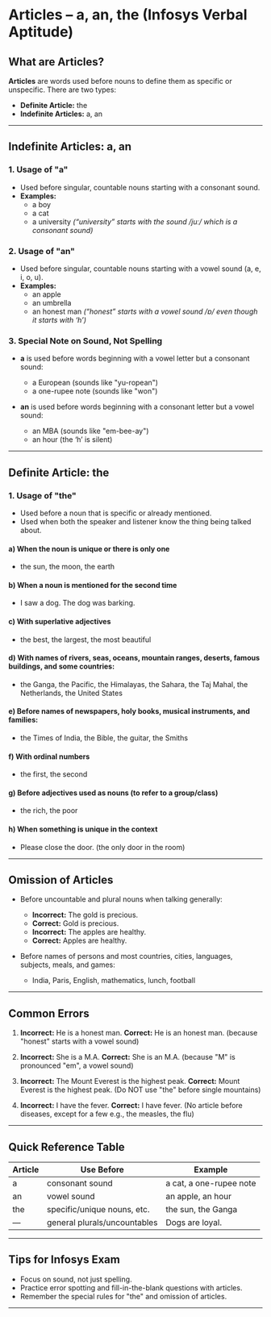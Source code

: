 # Articles – a, an, the (Infosys Verbal Aptitude)

## What are Articles?
**Articles** are words used before nouns to define them as specific or unspecific. There are two types:
- **Definite Article:** the
- **Indefinite Articles:** a, an

---

## Indefinite Articles: a, an

### 1. Usage of "a"
- Used before singular, countable nouns starting with a consonant sound.
- **Examples:**
  - a boy
  - a cat
  - a university *(“university” starts with the sound /juː/ which is a consonant sound)*

### 2. Usage of "an"
- Used before singular, countable nouns starting with a vowel sound (a, e, i, o, u).
- **Examples:**
  - an apple
  - an umbrella
  - an honest man *(“honest” starts with a vowel sound /ɒ/ even though it starts with ‘h’)*

### 3. Special Note on Sound, Not Spelling
- **a** is used before words beginning with a vowel letter but a consonant sound:
  - a European (sounds like "yu-ropean")
  - a one-rupee note (sounds like "won")

- **an** is used before words beginning with a consonant letter but a vowel sound:
  - an MBA (sounds like "em-bee-ay")
  - an hour (the ‘h’ is silent)

---

## Definite Article: the

### 1. Usage of "the"
- Used before a noun that is specific or already mentioned.
- Used when both the speaker and listener know the thing being talked about.

#### a) When the noun is unique or there is only one
- the sun, the moon, the earth

#### b) When a noun is mentioned for the second time
- I saw a dog. The dog was barking.

#### c) With superlative adjectives
- the best, the largest, the most beautiful

#### d) With names of rivers, seas, oceans, mountain ranges, deserts, famous buildings, and some countries:
- the Ganga, the Pacific, the Himalayas, the Sahara, the Taj Mahal, the Netherlands, the United States

#### e) Before names of newspapers, holy books, musical instruments, and families:
- the Times of India, the Bible, the guitar, the Smiths

#### f) With ordinal numbers
- the first, the second

#### g) Before adjectives used as nouns (to refer to a group/class)
- the rich, the poor

#### h) When something is unique in the context
- Please close the door. (the only door in the room)

---

## Omission of Articles

- Before uncountable and plural nouns when talking generally:
  - **Incorrect:** The gold is precious.
  - **Correct:** Gold is precious.
  - **Incorrect:** The apples are healthy.
  - **Correct:** Apples are healthy.

- Before names of persons and most countries, cities, languages, subjects, meals, and games:
  - India, Paris, English, mathematics, lunch, football

---

## Common Errors

1. **Incorrect:** He is a honest man.
   **Correct:** He is an honest man. (because "honest" starts with a vowel sound)

2. **Incorrect:** She is a M.A.
   **Correct:** She is an M.A. (because "M" is pronounced "em", a vowel sound)

3. **Incorrect:** The Mount Everest is the highest peak.
   **Correct:** Mount Everest is the highest peak. (Do NOT use "the" before single mountains)

4. **Incorrect:** I have the fever.
   **Correct:** I have fever. (No article before diseases, except for a few e.g., the measles, the flu)

---

## Quick Reference Table

| Article | Use Before                     | Example                |
|---------|-------------------------------|------------------------|
| a       | consonant sound                | a cat, a one-rupee note|
| an      | vowel sound                    | an apple, an hour      |
| the     | specific/unique nouns, etc.    | the sun, the Ganga     |
| —       | general plurals/uncountables   | Dogs are loyal.        |

---

## Tips for Infosys Exam

- Focus on sound, not just spelling.
- Practice error spotting and fill-in-the-blank questions with articles.
- Remember the special rules for "the" and omission of articles.

---
